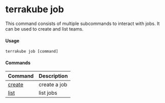 # terrakube job

This command consists of multiple subcommands to interact with jobs. It can be used to create and list teams.

#### Usage

```
terrakube job [command]
```

#### Commands

| Command                   | Description  |
| ------------------------- | ------------ |
| [create](job-create.md)   | create a job |
| [list](job-list.md)       | list jobs    |

####
